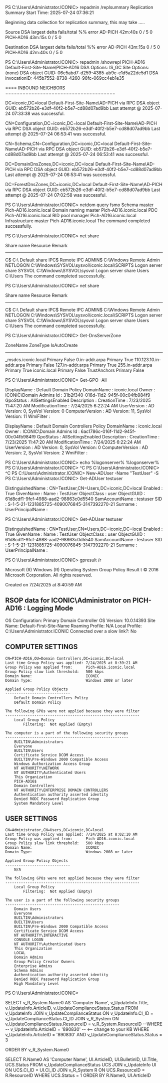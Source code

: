 PS C:\Users\Administrator.ICONIC> repadmin /replsummary
Replication Summary Start Time: 2025-07-24 07:36:21

Beginning data collection for replication summary, this may take
  .....


Source DSA          largest delta    fails/total %%   error
 AD-PICH                   42m:40s    0 /   5    0
 PICH-AD16                 43m:15s    0 /   5    0


Destination DSA     largest delta    fails/total %%   error
 AD-PICH                   43m:15s    0 /   5    0
 PICH-AD16                 42m:40s    0 /   5    0


PS C:\Users\Administrator.ICONIC> repadmin /showrepl PICH-AD16
Default-First-Site-Name\PICH-AD16
DSA Options: IS_GC
Site Options: (none)
DSA object GUID: 06e5abd7-d259-4385-ab9e-e1d5a22de5d1
DSA invocationID: 445b7552-8738-4260-96fc-069cc4eb1e35

==== INBOUND NEIGHBORS ======================================

DC=iconic,DC=local
    Default-First-Site-Name\AD-PICH via RPC
        DSA object GUID: eb572b26-e3df-40f2-b5e7-cd88d07ad9bb
        Last attempt @ 2025-07-24 07:33:38 was successful.

CN=Configuration,DC=iconic,DC=local
    Default-First-Site-Name\AD-PICH via RPC
        DSA object GUID: eb572b26-e3df-40f2-b5e7-cd88d07ad9bb
        Last attempt @ 2025-07-24 06:53:41 was successful.

CN=Schema,CN=Configuration,DC=iconic,DC=local
    Default-First-Site-Name\AD-PICH via RPC
        DSA object GUID: eb572b26-e3df-40f2-b5e7-cd88d07ad9bb
        Last attempt @ 2025-07-24 06:53:41 was successful.

DC=DomainDnsZones,DC=iconic,DC=local
    Default-First-Site-Name\AD-PICH via RPC
        DSA object GUID: eb572b26-e3df-40f2-b5e7-cd88d07ad9bb
        Last attempt @ 2025-07-24 06:53:41 was successful.

DC=ForestDnsZones,DC=iconic,DC=local
    Default-First-Site-Name\AD-PICH via RPC
        DSA object GUID: eb572b26-e3df-40f2-b5e7-cd88d07ad9bb
        Last attempt @ 2025-07-24 07:02:58 was successful.

PS C:\Users\Administrator.ICONIC> netdom query fsmo
Schema master               Pich-AD16.iconic.local
Domain naming master        Pich-AD16.iconic.local
PDC                         Pich-AD16.iconic.local
RID pool manager            Pich-AD16.iconic.local
Infrastructure master       Pich-AD16.iconic.local
The command completed successfully.

PS C:\Users\Administrator.ICONIC> net share

Share name   Resource                        Remark

----------------------------------------------------------------
C$           C:\                             Default share
IPC$                                         Remote IPC
ADMIN$       C:\Windows                      Remote Admin
NETLOGON     C:\Windows\SYSVOL\sysvol\iconic.local\SCRIPTS
                                             Logon server share
SYSVOL       C:\Windows\SYSVOL\sysvol        Logon server share
Users        C:\Users
The command completed successfully.

PS C:\Users\Administrator.ICONIC> net share

Share name   Resource                        Remark

----------------------------------------------------------------
C$           C:\                             Default share
IPC$                                         Remote IPC
ADMIN$       C:\Windows                      Remote Admin
NETLOGON     C:\Windows\SYSVOL\sysvol\iconic.local\SCRIPTS
                                             Logon server share
SYSVOL       C:\Windows\SYSVOL\sysvol        Logon server share
Users        C:\Users
The command completed successfully.

PS C:\Users\Administrator.ICONIC> Get-DnsServerZone

ZoneName                            ZoneType        IsAutoCreate
--------                            --------        ------------
_msdcs.iconic.local                 Primary         False
0.in-addr.arpa                      Primary         True
110.123.10.in-addr.arpa             Primary         False
127.in-addr.arpa                    Primary         True
255.in-addr.arpa                    Primary         True
iconic.local                        Primary         False
TrustAnchors                        Primary         False


PS C:\Users\Administrator.ICONIC> Get-GPO -All


DisplayName      : Default Domain Policy
DomainName       : iconic.local
Owner            : ICONIC\Domain Admins
Id               : 31b2f340-016d-11d2-945f-00c04fb984f9
GpoStatus        : AllSettingsEnabled
Description      :
CreationTime     : 7/23/2025 11:47:20 AM
ModificationTime : 7/24/2025 6:22:24 AM
UserVersion      : AD Version: 0, SysVol Version: 0
ComputerVersion  : AD Version: 11, SysVol Version: 11
WmiFilter        :

DisplayName      : Default Domain Controllers Policy
DomainName       : iconic.local
Owner            : ICONIC\Domain Admins
Id               : 6ac1786c-016f-11d2-945f-00c04fb984f9
GpoStatus        : AllSettingsEnabled
Description      :
CreationTime     : 7/23/2025 11:47:20 AM
ModificationTime : 7/24/2025 6:22:24 AM
UserVersion      : AD Version: 0, SysVol Version: 0
ComputerVersion  : AD Version: 2, SysVol Version: 2
WmiFilter        :



PS C:\Users\Administrator.ICONIC> echo %logonserver%
%logonserver%
PS C:\Users\Administrator.ICONIC> ^C
PS C:\Users\Administrator.ICONIC> ^C
PS C:\Users\Administrator.ICONIC> New-ADUser -Name "TestUser" -S
PS C:\Users\Administrator.ICONIC> Get-ADUser testuser


DistinguishedName : CN=TestUser,CN=Users,DC=iconic,DC=local
Enabled           : True
GivenName         :
Name              : TestUser
ObjectClass       : user
ObjectGUID        : 61d8cdf1-9fcf-4988-aad2-98863c0d5540
SamAccountName    : testuser
SID               : S-1-5-21-1231885725-4090076845-3147392270-21
Surname           :
UserPrincipalName :



PS C:\Users\Administrator.ICONIC> Get-ADUser testuser


DistinguishedName : CN=TestUser,CN=Users,DC=iconic,DC=local
Enabled           : True
GivenName         :
Name              : TestUser
ObjectClass       : user
ObjectGUID        : 61d8cdf1-9fcf-4988-aad2-98863c0d5540
SamAccountName    : testuser
SID               : S-1-5-21-1231885725-4090076845-3147392270-21
Surname           :
UserPrincipalName :



PS C:\Users\Administrator.ICONIC> gpresult /r

Microsoft (R) Windows (R) Operating System Group Policy Result t
© 2016 Microsoft Corporation. All rights reserved.

Created on 7/24/2025 at 8:40:59 AM


RSOP data for ICONIC\Administrator on PICH-AD16 : Logging Mode
---------------------------------------------------------------

OS Configuration:            Primary Domain Controller
OS Version:                  10.0.14393
Site Name:                   Default-First-Site-Name
Roaming Profile:             N/A
Local Profile:               C:\Users\Administrator.ICONIC
Connected over a slow link?: No


COMPUTER SETTINGS
------------------
    CN=PICH-AD16,OU=Domain Controllers,DC=iconic,DC=local
    Last time Group Policy was applied: 7/24/2025 at 8:39:21 AM
    Group Policy was applied from:      Pich-AD16.iconic.local
    Group Policy slow link threshold:   500 kbps
    Domain Name:                        ICONIC
    Domain Type:                        Windows 2008 or later

    Applied Group Policy Objects
    -----------------------------
        Default Domain Controllers Policy
        Default Domain Policy

    The following GPOs were not applied because they were filter
    ------------------------------------------------------------
        Local Group Policy
            Filtering:  Not Applied (Empty)

    The computer is a part of the following security groups
    -------------------------------------------------------
        BUILTIN\Administrators
        Everyone
        BUILTIN\Users
        Certificate Service DCOM Access
        BUILTIN\Pre-Windows 2000 Compatible Access
        Windows Authorization Access Group
        NT AUTHORITY\NETWORK
        NT AUTHORITY\Authenticated Users
        This Organization
        PICH-AD16$
        Domain Controllers
        NT AUTHORITY\ENTERPRISE DOMAIN CONTROLLERS
        Authentication authority asserted identity
        Denied RODC Password Replication Group
        System Mandatory Level


USER SETTINGS
--------------
    CN=Administrator,CN=Users,DC=iconic,DC=local
    Last time Group Policy was applied: 7/24/2025 at 8:02:10 AM
    Group Policy was applied from:      Pich-AD16.iconic.local
    Group Policy slow link threshold:   500 kbps
    Domain Name:                        ICONIC
    Domain Type:                        Windows 2008 or later

    Applied Group Policy Objects
    -----------------------------
        N/A

    The following GPOs were not applied because they were filter
    ------------------------------------------------------------
        Local Group Policy
            Filtering:  Not Applied (Empty)

    The user is a part of the following security groups
    ---------------------------------------------------
        Domain Users
        Everyone
        BUILTIN\Administrators
        BUILTIN\Users
        BUILTIN\Pre-Windows 2000 Compatible Access
        Certificate Service DCOM Access
        NT AUTHORITY\INTERACTIVE
        CONSOLE LOGON
        NT AUTHORITY\Authenticated Users
        This Organization
        LOCAL
        Domain Admins
        Group Policy Creator Owners
        Enterprise Admins
        Schema Admins
        Authentication authority asserted identity
        Denied RODC Password Replication Group
        High Mandatory Level

PS C:\Users\Administrator.ICONIC>


SELECT 
    v_R_System.Name0 AS 'Computer Name',
    v_UpdateInfo.Title,
    v_UpdateInfo.ArticleID,
    v_UpdateComplianceStatus.Status
FROM 
    v_UpdateInfo
JOIN 
    v_UpdateComplianceStatus ON v_UpdateInfo.CI_ID = v_UpdateComplianceStatus.CI_ID
JOIN 
    v_R_System ON v_UpdateComplianceStatus.ResourceID = v_R_System.ResourceID
--WHERE 
   -- v_UpdateInfo.ArticleID = '890830' -- <-- change to your KB
   WHERE v_UpdateInfo.ArticleID = '890830'
AND v_UpdateComplianceStatus.Status = 3

ORDER BY 
    v_R_System.Name0

SELECT 
    R.Name0 AS 'Computer Name',
    UI.ArticleID,
    UI.BulletinID,
    UI.Title,
    UCS.Status
FROM 
    v_UpdateComplianceStatus UCS
JOIN 
    v_UpdateInfo UI ON UCS.CI_ID = UI.CI_ID
JOIN 
    v_R_System R ON UCS.ResourceID = R.ResourceID
WHERE 
    UCS.Status = 1
ORDER BY 
    R.Name0, UI.ArticleID
